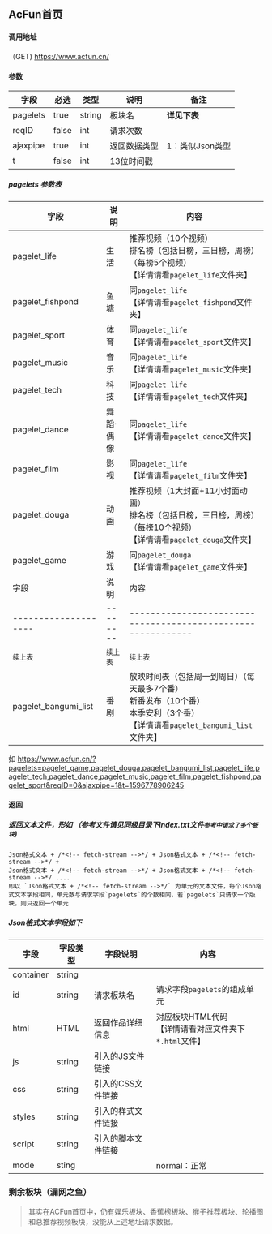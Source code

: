 

## AcFun首页

#### 调用地址

（GET)  https://www.acfun.cn/

#### 参数

| 字段     | 必选  | 类型   | 说明         | 备注            |
| -------- | ----- | ------ | ------------ | --------------- |
| pagelets | true  | string | 板块名       | **详见下表**    |
| reqID    | false | int    | 请求次数     |                 |
| ajaxpipe | true  | int    | 返回数据类型 | 1：类似Json类型 |
| t        | false | int    | 13位时间戳   |                 |

##### pagelets 参数表

| 字段             | 说明      | 内容                                                         |
| ---------------- | --------- | ------------------------------------------------------------ |
| pagelet_life     | 生活      | 推荐视频（10个视频）<br />排名榜（包括日榜，三日榜，周榜）（每榜5个视频）<br />【详情请看`pagelet_life`文件夹】 |
| pagelet_fishpond | 鱼塘      | 同`pagelet_life`<br />【详情请看`pagelet_fishpond`文件夹】   |
| pagelet_sport    | 体育      | 同`pagelet_life`<br />【详情请看`pagelet_sport`文件夹】      |
| pagelet_music    | 音乐      | 同`pagelet_life`<br />【详情请看`pagelet_music`文件夹】      |
| pagelet_tech     | 科技      | 同`pagelet_life`<br />【详情请看`pagelet_tech`文件夹】       |
| pagelet_dance    | 舞蹈·偶像 | 同`pagelet_life`<br />【详情请看`pagelet_dance`文件夹】      |
| pagelet_film     | 影视      | 同`pagelet_life`<br />【详情请看`pagelet_film`文件夹】       |
| pagelet_douga    | 动画      | 推荐视频（1大封面+11小封面动画）<br />排名榜（包括日榜，三日榜，周榜）（每榜10个视频）<br />【详情请看`pagelet_douga`文件夹】 |
| pagelet_game     | 游戏      | 同`pagelet_douga`<br />【详情请看`pagelet_game`文件夹】      |
| 字段                 | 说明     | 内容                                                         |
| -------------------- | -------- | ------------------------------------------------------------ |
| `续上表`             | `续上表` | `续上表`                                                     |
| pagelet_bangumi_list | 番剧     | 放映时间表（包括周一到周日）（每天最多7个番）<br />新番发布（10个番）<br />本季安利（3个番）<br />【详情请看`pagelet_bangumi_list`文件夹】 |

如 https://www.acfun.cn/?pagelets=pagelet_game,pagelet_douga,pagelet_bangumi_list,pagelet_life,pagelet_tech,pagelet_dance,pagelet_music,pagelet_film,pagelet_fishpond,pagelet_sport&reqID=0&ajaxpipe=1&t=1596778906245

#### 返回

##### 返回文本文件，形如 （参考文件请见同级目录下index.txt文件`参考中请求了多个板块`)

```
Json格式文本 + /*<!-- fetch-stream -->*/ + Json格式文本 + /*<!-- fetch-stream -->*/ +
Json格式文本 + /*<!-- fetch-stream -->*/ + Json格式文本 + /*<!-- fetch-stream -->*/ ....
即以 `Json格式文本 + /*<!-- fetch-stream -->*/` 为单元的文本文件，每个Json格式文本字段相同，单元数与请求字段`pagelets`的个数相同，若`pagelets`只请求一个版块，则只返回一个单元
```

##### Json格式文本字段如下

| 字段      | 字段类型 | 字段说明           | 内容                                                       |
| --------- | -------- | ------------------ | ---------------------------------------------------------- |
| container | string   |                    |                                                            |
| id        | string   | 请求板块名         | 请求字段`pagelets`的组成单元                               |
| html      | HTML     | 返回作品详细信息   | 对应板块HTML代码<br />【详情请看对应文件夹下`*.html`文件】 |
| js        | string   | 引入的JS文件链接   |                                                            |
| css       | string   | 引入的CSS文件链接  |                                                            |
| styles    | string   | 引入的样式文件链接 |                                                            |
| script    | string   | 引入的脚本文件链接 |                                                            |
| mode      | sting    |                    | normal：正常                                               |

### 剩余板块（漏网之鱼）

> 其实在ACFun首页中，仍有娱乐板块、香蕉榜板块、猴子推荐板块、轮播图和总推荐视频板块，没能从上述地址请求数据。







